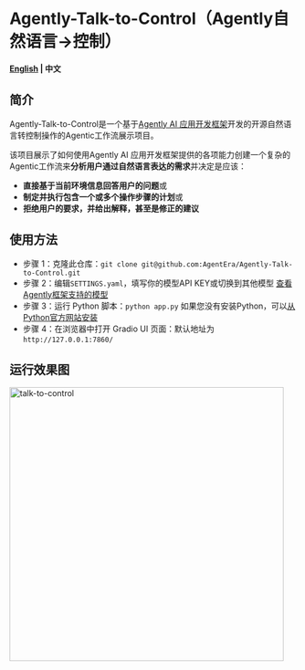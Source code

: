 # Agently-Talk-to-Control（Agently自然语言→控制）

**[English](./README.md) | 中文**

## 简介

Agently-Talk-to-Control是一个基于[Agently AI 应用开发框架](https://github.com/Maplemx/Agently)开发的开源自然语言转控制操作的Agentic工作流展示项目。

该项目展示了如何使用Agently AI 应用开发框架提供的各项能力创建一个复杂的Agentic工作流来**分析用户通过自然语言表达的需求**并决定是应该：

- **直接基于当前环境信息回答用户的问题**或
- **制定并执行包含一个或多个操作步骤的计划**或
- **拒绝用户的要求，并给出解释，甚至是修正的建议**

## 使用方法

- 步骤 1：克隆此仓库：`git clone git@github.com:AgentEra/Agently-Talk-to-Control.git`
- 步骤 2：编辑`SETTINGS.yaml`，填写你的模型API KEY或切换到其他模型 [查看Agently框架支持的模型](https://github.com/AgentEra/Agently-Daily-News-Collector/blob/main/SETTINGS.yaml)
- 步骤 3：运行 Python 脚本：`python app.py` 如果您没有安装Python，可以[从Python官方网站安装](https://www.python.org/)
- 步骤 4：在浏览器中打开 Gradio UI 页面：默认地址为`http://127.0.0.1:7860/`

## 运行效果图

<img width="480" alt="talk-to-control" src="https://github.com/user-attachments/assets/f6a09285-0620-4918-a577-d628c0bf4102" />
